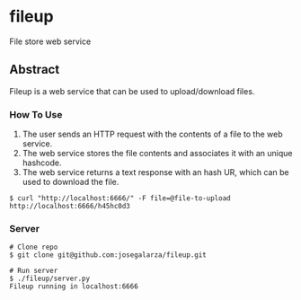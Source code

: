 # fileup

File store web service

## Abstract

Fileup is a web service that can be used to upload/download files.

### How To Use

1. The user sends an HTTP request with the contents of a file to the web service.
2. The web service stores the file contents and associates it with an unique hashcode.
3. The web service returns a text response with an hash UR, which can be used to download the file.

```
$ curl "http://localhost:6666/" -F file=@file-to-upload
http://localhost:6666/h45hc0d3
```

### Server

```
# Clone repo
$ git clone git@github.com:josegalarza/fileup.git

# Run server
$ ./fileup/server.py
Fileup running in localhost:6666
```

